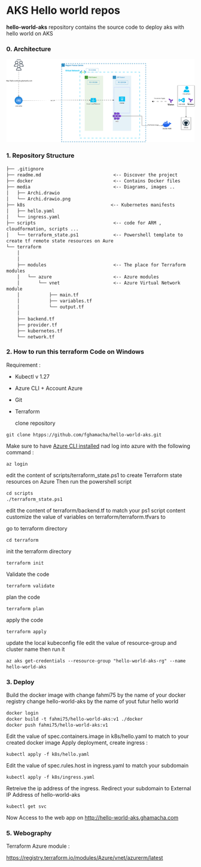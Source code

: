 # AKS Hello world repos

**hello-world-aks** repository contains the source code to deploy aks with hello world on AKS

### 0. Architecture 

![Architecture ](./media/Archi.png "Architecture")


### 1. Repository Structure 

    ├── .gitignore                          
    ├── readme.md                           <-- Discover the project
    ├── docker                              <-- Contains Docker files  
    ├── media                               <-- Diagrams, images ..
    │   ├── Archi.drawio
    │   └── Archi.drawio.png
    ├── k8s                                <-- Kubernetes manifests
    │   ├── hello.yaml
    │   └── ingress.yaml    
    ├── scripts                             <-- code for ARM , cloudformation, scripts ...
    │   └── terraform_state.ps1             <-- Powershell template to create tf remote state resources on Aure
    └── terraform                                                
        │       
        │   
        ├── modules                         <-- The place for Terraform modules
        │   └── azure                       <-- Azure modules
        │       └── vnet                    <-- Azure Virtual Network module
        │           ├── main.tf
        │           ├── variables.tf
        │           └── output.tf    
        │
        ├── backend.tf              
        ├── provider.tf
        ├── kubernetes.tf
        └── network.tf   

### 2. How to run this terraform Code on Windows 

Requirement : 

- Kubectl v 1.27
- Azure CLI + Account Azure
- Git
- Terraform 

    clone repository 

```
git clone htpps://github.com/fghamacha/hello-world-aks.git
```

Make sure to have [Azure CLI installed](https://learn.microsoft.com/en-us/cli/azure/install-azure-cli-windows?tabs=azure-cli) nad log into azure with the following command : 
```
az login
```

edit the content of scripts/terraform_state.ps1 to create Terraform state resources on Azure
Then run the powershell script

```
cd scripts
./terraform_state.ps1
```
    
edit the content of terraform/backend.tf to match your ps1 script content
customize the value of variables on terraform/terraform.tfvars to 


go to terraform directory

```
cd terraform

```


init the terraform directory 

```
terraform init
```

Validate the code 
```
terraform validate
```

plan the code 

```
terraform plan
```

apply the code

```
terraform apply
```

update the local kubeconfig file edit the value of resource-group and cluster name then run it 

```
az aks get-credentials --resource-group "hello-world-aks-rg" --name hello-world-aks
```

### 3. Deploy 

Build the docker image with
change fahmi75 by the name of your docker registry 
change hello-world-aks by the name of yout futur hello world 

```
docker login
docker build -t fahmi75/hello-world-aks:v1 ./docker
docker push fahmi75/hello-world-aks:v1 
```

Edit the value of  spec.containers.image in k8s/hello.yaml to match to your created docker image 
Apply deployment, create ingress :

```
kubectl apply -f k8s/hello.yaml
```

Edit the value of spec.rules.host in ingress.yaml to match your subdomain 

```
kubectl apply -f k8s/ingress.yaml
```
Retreive the ip address of the ingress. Redirect your subdomain to External IP Address of hello-world-aks

```
kubectl get svc
```

Now Access to the web app on http://hello-world-aks.ghamacha.com

### 5. Webography 

Terraform Azure module : 

https://registry.terraform.io/modules/Azure/vnet/azurerm/latest